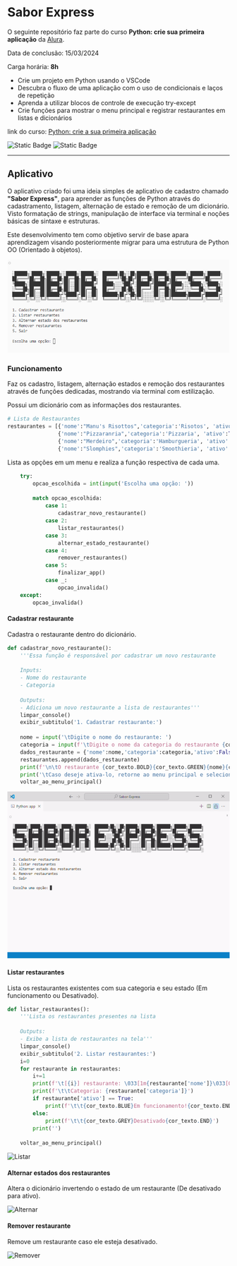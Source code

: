 # Sabor Express

O seguinte repositório faz parte do curso **Python: crie sua primeira aplicação** da [Alura](alura.com.br).

Data de conclusão: 15/03/2024

Carga horária: **8h**

* Crie um projeto em Python usando o VSCode
* Descubra o fluxo de uma aplicação com o uso de condicionais e laços de repetição
* Aprenda a utilizar blocos de controle de execução try-except
* Crie funções para mostrar o menu principal e registrar restaurantes em listas e dicionários

link do curso: [Python: crie a sua primeira aplicação](https://cursos.alura.com.br/course/python-crie-sua-primeira-aplicacao "Curso Alura")

![Static Badge](https://img.shields.io/badge/Git_e_GitHub-grey?logo=github) ![Static Badge](https://img.shields.io/badge/Python-blue?logo=python&logoColor=yellow)

---

## Aplicativo

O aplicativo criado foi uma ideia simples de aplicativo de cadastro chamado **"Sabor Express"**, para aprender as funções de Python através do cadastramento, listagem, alternação de estado e remoção de um dicionário. Visto formatação de strings, manipulação de interface via terminal e noções básicas de sintaxe e estruturas.

Este desenvolvimento tem como objetivo servir de base apara aprendizagem visando posteriormente migrar para uma estrutura de Python OO (Orientado à objetos).

![menu](image/README/menu.png)

### Funcionamento

Faz os cadastro, listagem, alternação estados e remoção dos restaurantes através de funções dedicadas, mostrando via terminal com estilização.

Possui um dicionário com as informações dos restaurantes.

```python
# Lista de Restaurantes
restaurantes = [{'nome':"Manu's Risottos",'categoria':'Risotos', 'ativo':True},
                {'nome':"Pizzaranria",'categoria':'Pizzaria', 'ativo':True},
                {'nome':"Merdeiro",'categoria':'Hamburgueria', 'ativo':True}, 
                {'nome':"Slomphies",'categoria':'Smoothieria', 'ativo':False}]
```

Lista as opções em um menu e realiza a função respectiva de cada uma.

```python
    try:
        opcao_escolhida = int(input('Escolha uma opção: '))

        match opcao_escolhida:
            case 1:
                cadastrar_novo_restaurante()
            case 2: 
                listar_restaurantes()
            case 3: 
                alternar_estado_restaurante()
            case 4:
                remover_restaurantes()
            case 5: 
                finalizar_app()
            case _:
                opcao_invalida()
    except: 
        opcao_invalida()

```

#### Cadastrar restaurante

Cadastra o restaurante dentro do dicionário.

```python
def cadastrar_novo_restaurante():
    '''Essa função é responsável por cadastrar um novo restaurante 
  
    Inputs:
    - Nome do restaurante
    - Categoria

    Outputs:
    - Adiciona um novo restaurante a lista de restaurantes'''
    limpar_console()
    exibir_subtitulo('1. Cadastrar restaurante:')
  
    nome = input('\tDigite o nome do restaurante: ')
    categoria = input(f'\tDigite o nome da categoria do restaurante {cor_texto.BOLD}{nome}{cor_texto.END}: ')
    dados_restaurante = {'nome':nome,'categoria':categoria,'ativo':False}
    restaurantes.append(dados_restaurante)
    print(f'\n\tO restaurante {cor_texto.BOLD}{cor_texto.GREEN}{nome}{cor_texto.END} foi cadastrado com sucesso!')
    print('\tCaso deseje ativa-lo, retorne ao menu principal e selecione a opção 03 ("Ativar restaurantes").')
    voltar_ao_menu_principal()
```

![Cadastramento](image/README/cadastramento.gif)

#### Listar restaurantes

Lista os restaurantes existentes com sua categoria e seu estado (Em funcionamento ou Desativado).

```python
def listar_restaurantes():
    '''Lista os restaurantes presentes na lista 
  
    Outputs:
    - Exibe a lista de restaurantes na tela'''
    limpar_console()
    exibir_subtitulo('2. Listar restaurantes:')
    i=0
    for restaurante in restaurantes:
        i+=1
        print(f'\t[{i}] restaurante: \033[1m{restaurante['nome']}\033[0m')
        print(f'\t\tCategoria: {restaurante['categoria']}')
        if restaurante['ativo'] == True:
            print(f'\t\t{cor_texto.BLUE}Em funcionamento!{cor_texto.END}')
        else:
            print(f'\t\t{cor_texto.GREY}Desativado{cor_texto.END}')
        print('')
      
    voltar_ao_menu_principal()

```

![Listar](https://file+.vscode-resource.vscode-cdn.net/c%3A/Users/eduardo_aran/OneDrive%20-%20Sicredi/Documents/Estudos/Python/Sabor-Express/image/README/listar.gif)

#### Alternar estados dos restaurantes

Altera o dicionário invertendo o estado de um restaurante (De desativado para ativo).


![Alternar](https://file+.vscode-resource.vscode-cdn.net/c%3A/Users/eduardo_aran/OneDrive%20-%20Sicredi/Documents/Estudos/Python/Sabor-Express/image/README/alternar.gif)

#### Remover restaurante

Remove um restaurante caso ele esteja desativado.

![Remover](https://file+.vscode-resource.vscode-cdn.net/c%3A/Users/eduardo_aran/OneDrive%20-%20Sicredi/Documents/Estudos/Python/Sabor-Express/image/README/remover.gif)
